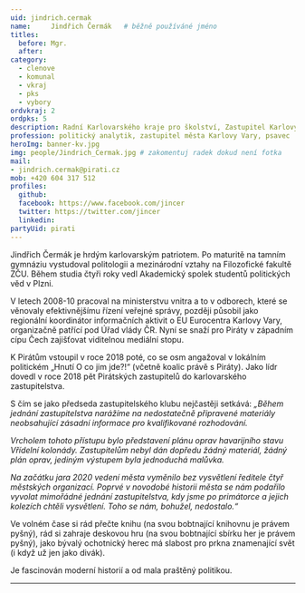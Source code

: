 ```yaml
---
uid: jindrich.cermak
name:     Jindřich Čermák  	# běžně používáné jméno
titles:
  before: Mgr.
  after:
category:
  - clenove
  - komunal
  - vkraj
  - pks
  - vybory
ordvkraj: 2
ordpks: 5
description: Radní Karlovarského kraje pro školství, Zastupitel Karlových Varů, 4. místopředseda krajského sdružení Karlovarského kraje
profession: politický analytik, zastupitel města Karlovy Vary, psavec
heroImg: banner-kv.jpg
img: people/Jindrich_Cermak.jpg # zakomentuj radek dokud není fotka
mail:
- jindrich.cermak@pirati.cz
mob: +420 604 317 512
profiles:
  github:
  facebook: https://www.facebook.com/jincer
  twitter: https://twitter.com/jincer
  linkedin:
partyUid: pirati
---
```


Jindřich Čermák je hrdým karlovarským patriotem. Po maturitě na tamním gymnáziu vystudoval politologii a mezinárodní vztahy na Filozofické fakultě ZČU. Během studia čtyři roky vedl Akademický spolek studentů politických věd v Plzni.

V letech 2008-10 pracoval na ministerstvu vnitra a to v odborech, které se věnovaly efektivnějšímu řízení veřejné správy, později působil jako regionální koordinátor informačních aktivit o EU Eurocentra Karlovy Vary, organizačně patřící pod Úřad vlády ČR. Nyní se snaží pro Piráty v západním cípu Čech zajišťovat viditelnou mediální stopu.

K Pirátům vstoupil v roce 2018 poté, co se osm angažoval v lokálním politickém „Hnutí O co jim jde?!“ (včetně koalic právě s Piráty). Jako lídr dovedl v roce 2018 pět Pirátských zastupitelů do karlovarského zastupitelstva.

S čím se jako předseda zastupitelského klubu nejčastěji setkává: *„Během jednání zastupitelstva narážíme na nedostatečně připravené materiály neobsahující zásadní informace pro kvalifikované rozhodování.*

*Vrcholem tohoto přístupu bylo představení plánu oprav havarijního stavu Vřídelní kolonády. Zastupitelům nebyl dán dopředu žádný materiál, žádný plán oprav, jediným výstupem byla jednoduchá malůvka.*

*Na začátku jara 2020 vedení města vyměnilo bez vysvětlení ředitele čtyř městských organizací. Poprvé v novodobé historii města se nám podařilo vyvolat mimořádné jednání zastupitelstva, kdy jsme po primátorce a jejich kolezích chtěli vysvětlení. Toho se nám, bohužel, nedostalo.“*

Ve volném čase si rád přečte knihu (na svou bobtnající knihovnu je právem pyšný), rád si zahraje deskovou hru (na svou bobtnající sbírku her je právem pyšný), jako bývalý ochotnický herec má slabost pro prkna znamenající svět (i když už jen jako divák).

Je fascinován moderní historií a od mala praštěný politikou.

---
